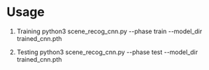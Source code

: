 # Usage

1. Training
python3 scene_recog_cnn.py --phase train --model_dir trained_cnn.pth


2. Testing
python3 scene_recog_cnn.py --phase test --model_dir trained_cnn.pth

